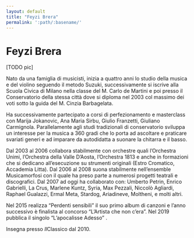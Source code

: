 ```yaml
---
layout: default
title: "Feyzi Brera"
permalink: ':path/:basename/'
---
```


# Feyzi Brera
[TODO pic]

Nato da una famiglia di musicisti, inizia a quattro anni lo studio della musica e del violino seguendo il metodo Suzuki, successivamente si iscrive alla Scuola Civica di Milano nella classe del M. Carlo de Martini e poi presso il Conservatorio della stessa città dove si diploma nel 2003 col massimo dei voti sotto la guida del M. Cinzia Barbagelata.

Ha successivamente partecipato a corsi di perfezionamento e masterclass con Marija Jokanovic, Ana Maria Sirbu, Giulio Franzetti, Giuliano Carmignola. Parallelamente agli studi tradizionali di conservatorio sviluppa un interesse per la musica a 360 gradi che lo porta ad ascoltare e praticare svariati generi e ad imparare da autodidatta a suonare la chitarra e il basso.

Dal 2003 al 2006 collabora stabilmente con orchestre quali l’Orchestra Unimi, l’Orchestra della Valle D’Aosta, l’Orchestra 1813 e anche in formazioni che si dedicano all’esecuzione su strumenti originali (Estro Cromatico, Accademia Litta). Dal 2006 al 2008 suona stabilmente nell’ensemble Musicamorfosi con il quale ha preso parte a numerosi progetti teatrali e discografici. Dal 2007 ad oggi ha collaborato con: Umberto Petrin, Enrico Gabrielli, La Crus, Marlene Kuntz, Syria, Max Pezzali, Niccolò Agliardi, Raphael Gualazzi, Ermal Meta, Stardog, Ariadineve, Moltheni, e molti altri.

Nel 2015 realizza “Perdenti sensibili” il suo primo album di canzoni e l’anno successivo è finalista al concorso “L’Artista che non c’era”. Nel 2019 pubblica il singolo “L’apocalisse Adesso” .

Insegna presso *Il*Classico dal 2010.
